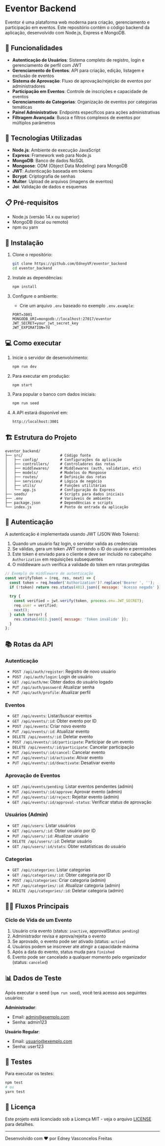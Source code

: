 # Eventor Backend

Eventor é uma plataforma web moderna para criação, gerenciamento e participação em eventos. Este repositório contém o código backend da aplicação, desenvolvido com Node.js, Express e MongoDB.

## 🚀 Funcionalidades

- **Autenticação de Usuários**: Sistema completo de registro, login e gerenciamento de perfil com JWT
- **Gerenciamento de Eventos**: API para criação, edição, listagem e exclusão de eventos
- **Sistema de Aprovação**: Fluxo de aprovação/rejeição de eventos por administradores
- **Participação em Eventos**: Controle de inscrições e capacidade de eventos
- **Gerenciamento de Categorias**: Organização de eventos por categorias temáticas
- **Painel Administrativo**: Endpoints específicos para ações administrativas
- **Filtragem Avançada**: Busca e filtros complexos de eventos por múltiplos parâmetros

## 🧰 Tecnologias Utilizadas

- **Node.js**: Ambiente de execução JavaScript
- **Express**: Framework web para Node.js
- **MongoDB**: Banco de dados NoSQL
- **Mongoose**: ODM (Object Data Modeling) para MongoDB
- **JWT**: Autenticação baseada em tokens
- **Bcrypt**: Criptografia de senhas
- **Multer**: Upload de arquivos (imagens de eventos)
- **Joi**: Validação de dados e esquemas

## 📋 Pré-requisitos

- Node.js (versão 14.x ou superior)
- MongoDB (local ou remoto)
- npm ou yarn

## 🔧 Instalação

1. Clone o repositório:
   ```bash
   git clone https://github.com/EdneyVF/eventor_backend
   cd eventor_backend
   ```

2. Instale as dependências:
   ```bash
   npm install
   ```

3. Configure o ambiente:
   - Crie um arquivo `.env` baseado no exemplo `.env.example`:
   ```
   PORT=3001
   MONGODB_URI=mongodb://localhost:27017/eventor
   JWT_SECRET=your_jwt_secret_key
   JWT_EXPIRATION=7d
   ```

## 💻 Como executar

1. Inicie o servidor de desenvolvimento:
   ```bash
   npm run dev
   ```

2. Para executar em produção:
   ```bash
   npm start
   ```

3. Para popular o banco com dados iniciais:
   ```bash
   npm run seed
   ```

4. A API estará disponível em:
   ```
   http://localhost:3001
   ```

## 🏗️ Estrutura do Projeto

```
eventor_backend/
├── src/                 # Código fonte
│   ├── config/          # Configurações da aplicação
│   ├── controllers/     # Controladores das rotas
│   ├── middlewares/     # Middlewares (auth, validation, etc)
│   ├── models/          # Modelos do Mongoose
│   ├── routes/          # Definição das rotas
│   ├── services/        # Lógica de negócio
│   ├── utils/           # Funções utilitárias
│   └── app.js           # Configuração do Express
├── seeds/               # Scripts para dados iniciais
├── .env                 # Variáveis de ambiente
├── package.json         # Dependências e scripts
└── index.js             # Ponto de entrada da aplicação
```

## 🔐 Autenticação

A autenticação é implementada usando JWT (JSON Web Tokens):

1. Quando um usuário faz login, o servidor valida as credenciais
2. Se válidas, gera um token JWT contendo o ID do usuário e permissões
3. Este token é enviado para o cliente e deve ser incluído no cabeçalho `Authorization` em requisições subsequentes
4. O middleware `auth` verifica a validade do token em rotas protegidas

```javascript
// Exemplo de middleware de autenticação
const verifyToken = (req, res, next) => {
  const token = req.header('Authorization')?.replace('Bearer ', '');
  if (!token) return res.status(401).json({ message: 'Acesso negado' });
  
  try {
    const verified = jwt.verify(token, process.env.JWT_SECRET);
    req.user = verified;
    next();
  } catch (error) {
    res.status(401).json({ message: 'Token inválido' });
  }
};
```

## 📚 Rotas da API

### Autenticação
- `POST /api/auth/register`: Registro de novo usuário
- `POST /api/auth/login`: Login de usuário
- `GET /api/auth/me`: Obter dados do usuário logado
- `PUT /api/auth/password`: Atualizar senha
- `PUT /api/auth/profile`: Atualizar perfil

### Eventos
- `GET /api/events`: Listar/buscar eventos
- `GET /api/events/:id`: Obter evento por ID
- `POST /api/events`: Criar novo evento
- `PUT /api/events/:id`: Atualizar evento
- `DELETE /api/events/:id`: Deletar evento
- `POST /api/events/:id/participate`: Participar de um evento
- `DELETE /api/events/:id/participate`: Cancelar participação
- `PUT /api/events/:id/cancel`: Cancelar evento
- `PUT /api/events/:id/activate`: Ativar evento
- `PUT /api/events/:id/deactivate`: Desativar evento

### Aprovação de Eventos
- `GET /api/events/pending`: Listar eventos pendentes (admin)
- `PUT /api/events/:id/approve`: Aprovar evento (admin)
- `PUT /api/events/:id/reject`: Rejeitar evento (admin)
- `GET /api/events/:id/approval-status`: Verificar status de aprovação

### Usuários (Admin)
- `GET /api/users`: Listar usuários
- `GET /api/users/:id`: Obter usuário por ID
- `PUT /api/users/:id`: Atualizar usuário
- `DELETE /api/users/:id`: Deletar usuário
- `GET /api/users/:id/stats`: Obter estatísticas do usuário

### Categorias
- `GET /api/categories`: Listar categorias
- `GET /api/categories/:id`: Obter categoria por ID
- `POST /api/categories`: Criar categoria (admin)
- `PUT /api/categories/:id`: Atualizar categoria (admin)
- `DELETE /api/categories/:id`: Deletar categoria (admin)

## 👩‍💻 Fluxos Principais

### Ciclo de Vida de um Evento

1. Usuário cria evento (status: `inactive`, approvalStatus: `pending`)
2. Administrador revisa e aprova/rejeita o evento
3. Se aprovado, o evento pode ser ativado (status: `active`)
4. Usuários podem se inscrever até atingir a capacidade máxima
5. Após a data do evento, status muda para `finished`
6. Evento pode ser cancelado a qualquer momento pelo organizador (status: `canceled`)

## 📊 Dados de Teste

Após executar o seed (`npm run seed`), você terá acesso aos seguintes usuários:

**Administrador**:
- Email: admin@exemplo.com
- Senha: admin123

**Usuário Regular**:
- Email: usuario@exemplo.com
- Senha: user123

## 🧪 Testes

Para executar os testes:
```bash
npm test
# ou
yarn test
```

## 📄 Licença

Este projeto está licenciado sob a Licença MIT - veja o arquivo [LICENSE](LICENSE.txt) para detalhes.

---

Desenvolvido com ❤️ por Edney Vasconcelos Freitas 